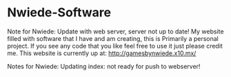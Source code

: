 Nwiede-Software
============
Note for Nwiede: Update with web server, server not up to date!
My website filled with software that I have and am creating, this is Primarily a personal project. If you see any code that you like feel free to use it just please credit me.
This website is currently up at: http://gamesbynwiede.x10.mx/

Notes for Nwiede:
Updating index: not ready for push to webserver!
